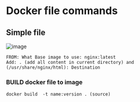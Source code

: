 
# Docker file commands



## Simple file

![image](https://user-images.githubusercontent.com/29054168/212553138-3a0d2606-8fab-4b40-a114-986d9aae2212.png)


```
FROM: What Base image to use: nginx:latest
Add: . (add all content in current directory) and  (/usr/share/nginx/html): Destination
```

### BUILD docker file to image
```
docker build  -t name:version . (source)
```



